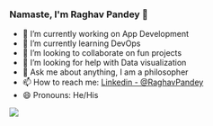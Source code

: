 ### Namaste, I'm Raghav Pandey 👋

- 🔭 I’m currently working on App Development
- 🌱 I’m currently learning DevOps
- 👯 I’m looking to collaborate on fun projects
- 🤔 I’m looking for help with Data visualization
- 💬 Ask me about anything, I am a philosopher
- 📫 How to reach me: [Linkedin - @RaghavPandey](https://www.linkedin.com/in/raghav-pandey-a906b7171)
- 😄 Pronouns: He/His

<img src="https://github-readme-stats.vercel.app/api?username=iampawan&&show_icons=true&title_color=ffffff&icon_color=bb2acf&text_color=40e0d0&bg_color=151515">
